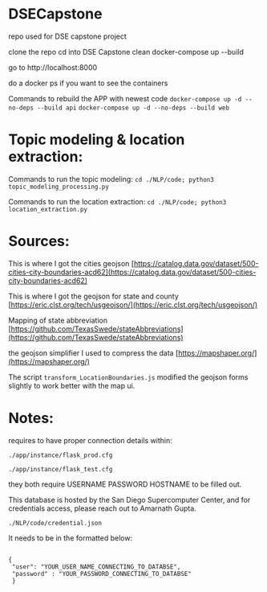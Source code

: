 # DSECapstone

repo used for DSE capstone project

clone the repo
cd into DSE Capstone clean 
docker-compose up --build

go to http://localhost:8000 

do a docker ps if you want to see the containers

Commands to rebuild the APP with newest code
`docker-compose up -d --no-deps --build api`
`docker-compose up -d --no-deps --build web`

# Topic modeling & location extraction:

Commands to run the topic modeling:
`cd ./NLP/code; python3 topic_modeling_processing.py`

Commands to run the location extraction:
`cd ./NLP/code; python3 location_extraction.py`



# Sources:

This is where I got the cities geojson
[https://catalog.data.gov/dataset/500-cities-city-boundaries-acd62](https://catalog.data.gov/dataset/500-cities-city-boundaries-acd62)

This is where I got the geojson for state and county
[https://eric.clst.org/tech/usgeojson/](https://eric.clst.org/tech/usgeojson/)

Mapping of state abbreviation
[https://github.com/TexasSwede/stateAbbreviations](https://github.com/TexasSwede/stateAbbreviations)

the geojson simplifier I used to compress the data
[https://mapshaper.org/](https://mapshaper.org/)

The script `transform_LocationBoundaries.js` modified the geojson forms slightly to work better with the map ui.


# Notes:
 requires to have proper connection details within:
 
 `./app/instance/flask_prod.cfg`
 
 `./app/instance/flask_test.cfg`

 they both require 
 USERNAME
 PASSWORD
 HOSTNAME to be filled out.

 This database is hosted by the San Diego Supercomputer Center, and for credentials access, please reach out to Amarnath Gupta.
 
 `./NLP/code/credential.json`
 
 It needs to be in the formatted below: 
 
 ```
 
 {
  "user": "YOUR_USER_NAME_CONNECTING_TO_DATABSE",
  "password" : "YOUR_PASSWORD_CONNECTING_TO_DATABSE"
  }
 
 ```

